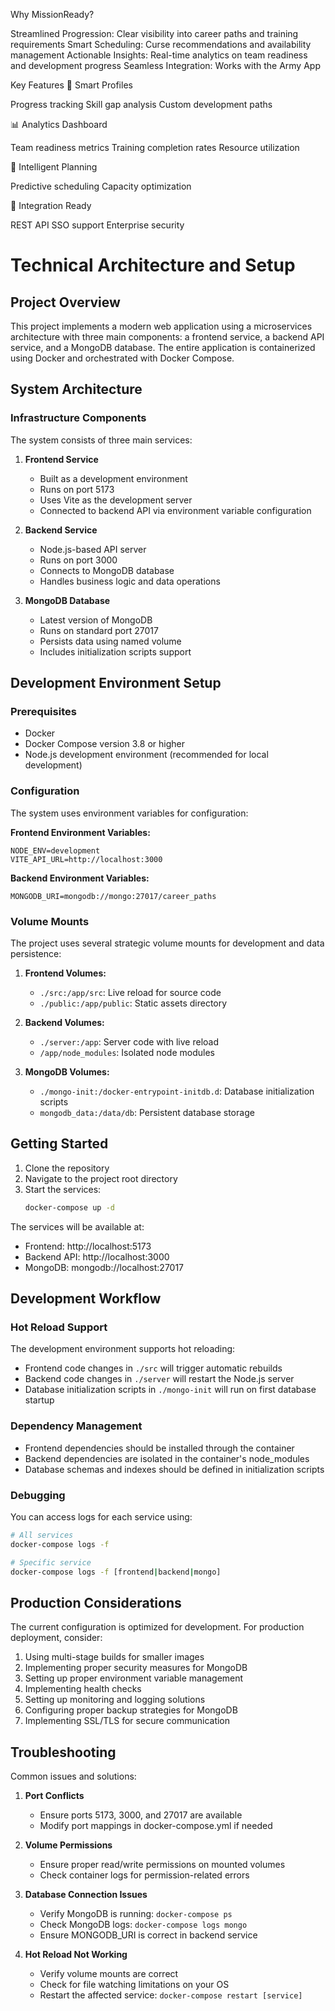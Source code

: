 Why MissionReady?

Streamlined Progression: Clear visibility into career paths and training requirements
Smart Scheduling: Curse recommendations and availability management
Actionable Insights: Real-time analytics on team readiness and development progress
Seamless Integration: Works with the Army App

Key Features
🎯 Smart Profiles

Progress tracking
Skill gap analysis
Custom development paths

📊 Analytics Dashboard

Team readiness metrics
Training completion rates
Resource utilization

🤖 Intelligent Planning

Predictive scheduling
Capacity optimization

🔄 Integration Ready

REST API
SSO support
Enterprise security

# Technical Architecture and Setup

## Project Overview

This project implements a modern web application using a microservices architecture with three main components: a frontend service, a backend API service, and a MongoDB database. The entire application is containerized using Docker and orchestrated with Docker Compose.

## System Architecture

### Infrastructure Components

The system consists of three main services:

1. **Frontend Service**
   - Built as a development environment
   - Runs on port 5173
   - Uses Vite as the development server
   - Connected to backend API via environment variable configuration

2. **Backend Service**
   - Node.js-based API server
   - Runs on port 3000
   - Connects to MongoDB database
   - Handles business logic and data operations

3. **MongoDB Database**
   - Latest version of MongoDB
   - Runs on standard port 27017
   - Persists data using named volume
   - Includes initialization scripts support

## Development Environment Setup

### Prerequisites

- Docker
- Docker Compose version 3.8 or higher
- Node.js development environment (recommended for local development)

### Configuration

The system uses environment variables for configuration:

**Frontend Environment Variables:**
```env
NODE_ENV=development
VITE_API_URL=http://localhost:3000
```

**Backend Environment Variables:**
```env
MONGODB_URI=mongodb://mongo:27017/career_paths
```

### Volume Mounts

The project uses several strategic volume mounts for development and data persistence:

1. **Frontend Volumes:**
   - `./src:/app/src`: Live reload for source code
   - `./public:/app/public`: Static assets directory

2. **Backend Volumes:**
   - `./server:/app`: Server code with live reload
   - `/app/node_modules`: Isolated node modules

3. **MongoDB Volumes:**
   - `./mongo-init:/docker-entrypoint-initdb.d`: Database initialization scripts
   - `mongodb_data:/data/db`: Persistent database storage

## Getting Started

1. Clone the repository
2. Navigate to the project root directory
3. Start the services:
   ```bash
   docker-compose up -d
   ```

The services will be available at:
- Frontend: http://localhost:5173
- Backend API: http://localhost:3000
- MongoDB: mongodb://localhost:27017

## Development Workflow

### Hot Reload Support

The development environment supports hot reloading:
- Frontend code changes in `./src` will trigger automatic rebuilds
- Backend code changes in `./server` will restart the Node.js server
- Database initialization scripts in `./mongo-init` will run on first database startup

### Dependency Management

- Frontend dependencies should be installed through the container
- Backend dependencies are isolated in the container's node_modules
- Database schemas and indexes should be defined in initialization scripts

### Debugging

You can access logs for each service using:
```bash
# All services
docker-compose logs -f

# Specific service
docker-compose logs -f [frontend|backend|mongo]
```

## Production Considerations

The current configuration is optimized for development. For production deployment, consider:

1. Using multi-stage builds for smaller images
2. Implementing proper security measures for MongoDB
3. Setting up proper environment variable management
4. Implementing health checks
5. Setting up monitoring and logging solutions
6. Configuring proper backup strategies for MongoDB
7. Implementing SSL/TLS for secure communication

## Troubleshooting

Common issues and solutions:

1. **Port Conflicts**
   - Ensure ports 5173, 3000, and 27017 are available
   - Modify port mappings in docker-compose.yml if needed

2. **Volume Permissions**
   - Ensure proper read/write permissions on mounted volumes
   - Check container logs for permission-related errors

3. **Database Connection Issues**
   - Verify MongoDB is running: `docker-compose ps`
   - Check MongoDB logs: `docker-compose logs mongo`
   - Ensure MONGODB_URI is correct in backend service

4. **Hot Reload Not Working**
   - Verify volume mounts are correct
   - Check for file watching limitations on your OS
   - Restart the affected service: `docker-compose restart [service]`
